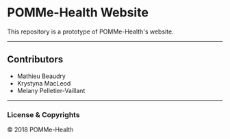 # POMMe-Health Website
This repository is a prototype of POMMe-Health's website.

---

## Contributors

- Mathieu Beaudry
- Krystyna MacLeod
- Melany Pelletier-Vaillant

---
### License & Copyrights

© 2018 POMMe-Health
